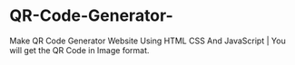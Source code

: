 # QR-Code-Generator-
 Make QR Code Generator Website Using HTML CSS And JavaScript | You will get the QR Code in Image format.
